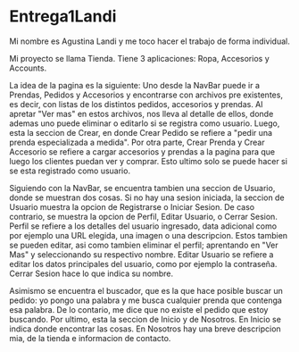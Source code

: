 # Entrega1Landi

Mi nombre es Agustina Landi y me toco hacer el trabajo de forma individual.

Mi proyecto se llama Tienda. Tiene 3 aplicaciones: Ropa, Accesorios y Accounts.

La idea de la pagina es la siguiente:
Uno desde la NavBar puede ir a Prendas, Pedidos y Accesorios y encontrarse con archivos pre existentes, es decir, con listas de los distintos pedidos, accesorios y prendas. Al apretar "Ver mas" en estos archivos, nos lleva al detalle de ellos, donde ademas uno puede eliminar o editarlo si se registra como usuario.
Luego, esta la seccion de Crear, en donde Crear Pedido se refiere a "pedir una prenda especializada a medida". Por otra parte, Crear Prenda y Crear Accesorio se refiere a cargar accesorios y prendas a la pagina para que luego los clientes puedan ver y comprar. Esto ultimo solo se puede hacer si se esta registrado como usuario.

Siguiendo con la NavBar, se encuentra tambien una seccion de Usuario, donde se muestran dos cosas. Si no hay una sesion iniciada, la seccion de Usuario muestra la opcion de Registrarse o Iniciar Sesion. De caso contrario, se muestra la opcion de Perfil, Editar Usuario, o Cerrar Sesion. Perfil se refiere a los detalles del usuario ingresado, data adicional como por ejemplo una URL elegida, una imagen o una descripcion. Estos tambien se pueden editar, asi como tambien eliminar el perfil; aprentando en "Ver Mas" y seleccionando su respectivo nombre. Editar Usuario se refiere a editar los datos principales del usuario, como por ejemplo la contraseña. Cerrar Sesion hace lo que indica su nombre.

Asimismo se encuentra el buscador, que es la que hace posible buscar un pedido: yo pongo una palabra y me busca cualquier prenda que contenga esa palabra. De lo contario, me dice que no existe el pedido que estoy buscando.
Por ultimo, esta la seccion de Inicio y de Nosotros. En Inicio se indica donde encontrar las cosas. En Nosotros hay una breve descripcion mia, de la tienda e informacion de contacto.



